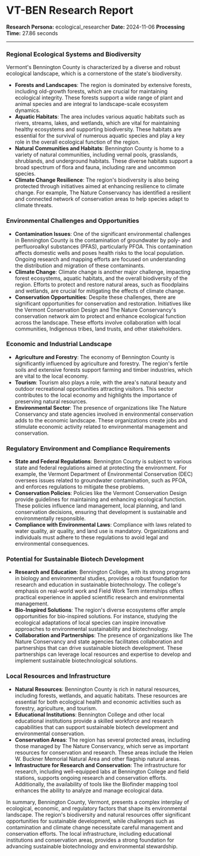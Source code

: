 # VT-BEN Research Report

**Research Persona:** ecological_researcher
**Date:** 2024-11-06
**Processing Time:** 27.86 seconds

---

### Regional Ecological Systems and Biodiversity

Vermont's Bennington County is characterized by a diverse and robust ecological landscape, which is a cornerstone of the state's biodiversity.

- **Forests and Landscapes**: The region is dominated by extensive forests, including old-growth forests, which are crucial for maintaining ecological integrity. These forests support a wide range of plant and animal species and are integral to landscape-scale ecosystem dynamics.
- **Aquatic Habitats**: The area includes various aquatic habitats such as rivers, streams, lakes, and wetlands, which are vital for maintaining healthy ecosystems and supporting biodiversity. These habitats are essential for the survival of numerous aquatic species and play a key role in the overall ecological function of the region.
- **Natural Communities and Habitats**: Bennington County is home to a variety of natural communities, including vernal pools, grasslands, shrublands, and underground habitats. These diverse habitats support a broad spectrum of flora and fauna, including rare and uncommon species.
- **Climate Change Resilience**: The region's biodiversity is also being protected through initiatives aimed at enhancing resilience to climate change. For example, The Nature Conservancy has identified a resilient and connected network of conservation areas to help species adapt to climate threats.

### Environmental Challenges and Opportunities

- **Contamination Issues**: One of the significant environmental challenges in Bennington County is the contamination of groundwater by poly- and perfluoroalkyl substances (PFAS), particularly PFOA. This contamination affects domestic wells and poses health risks to the local population. Ongoing research and mapping efforts are focused on understanding the distribution and migration of these contaminants.
- **Climate Change**: Climate change is another major challenge, impacting forest ecosystems, aquatic habitats, and the overall biodiversity of the region. Efforts to protect and restore natural areas, such as floodplains and wetlands, are crucial for mitigating the effects of climate change.
- **Conservation Opportunities**: Despite these challenges, there are significant opportunities for conservation and restoration. Initiatives like the Vermont Conservation Design and The Nature Conservancy's conservation network aim to protect and enhance ecological function across the landscape. These efforts involve collaboration with local communities, Indigenous tribes, land trusts, and other stakeholders.

### Economic and Industrial Landscape

- **Agriculture and Forestry**: The economy of Bennington County is significantly influenced by agriculture and forestry. The region's fertile soils and extensive forests support farming and timber industries, which are vital to the local economy.
- **Tourism**: Tourism also plays a role, with the area's natural beauty and outdoor recreational opportunities attracting visitors. This sector contributes to the local economy and highlights the importance of preserving natural resources.
- **Environmental Sector**: The presence of organizations like The Nature Conservancy and state agencies involved in environmental conservation adds to the economic landscape. These organizations create jobs and stimulate economic activity related to environmental management and conservation.

### Regulatory Environment and Compliance Requirements

- **State and Federal Regulations**: Bennington County is subject to various state and federal regulations aimed at protecting the environment. For example, the Vermont Department of Environmental Conservation (DEC) oversees issues related to groundwater contamination, such as PFOA, and enforces regulations to mitigate these problems.
- **Conservation Policies**: Policies like the Vermont Conservation Design provide guidelines for maintaining and enhancing ecological function. These policies influence land management, local planning, and land conservation decisions, ensuring that development is sustainable and environmentally responsible.
- **Compliance with Environmental Laws**: Compliance with laws related to water quality, air quality, and land use is mandatory. Organizations and individuals must adhere to these regulations to avoid legal and environmental consequences.

### Potential for Sustainable Biotech Development

- **Research and Education**: Bennington College, with its strong programs in biology and environmental studies, provides a robust foundation for research and education in sustainable biotechnology. The college's emphasis on real-world work and Field Work Term internships offers practical experience in applied scientific research and environmental management.
- **Bio-Inspired Solutions**: The region's diverse ecosystems offer ample opportunities for bio-inspired solutions. For instance, studying the ecological adaptations of local species can inspire innovative approaches to environmental sustainability and biotechnology.
- **Collaboration and Partnerships**: The presence of organizations like The Nature Conservancy and state agencies facilitates collaboration and partnerships that can drive sustainable biotech development. These partnerships can leverage local resources and expertise to develop and implement sustainable biotechnological solutions.

### Local Resources and Infrastructure

- **Natural Resources**: Bennington County is rich in natural resources, including forests, wetlands, and aquatic habitats. These resources are essential for both ecological health and economic activities such as forestry, agriculture, and tourism.
- **Educational Institutions**: Bennington College and other local educational institutions provide a skilled workforce and research capabilities that can support sustainable biotech development and environmental conservation.
- **Conservation Areas**: The region has several protected areas, including those managed by The Nature Conservancy, which serve as important resources for conservation and research. These areas include the Helen W. Buckner Memorial Natural Area and other flagship natural areas.
- **Infrastructure for Research and Conservation**: The infrastructure for research, including well-equipped labs at Bennington College and field stations, supports ongoing research and conservation efforts. Additionally, the availability of tools like the Biofinder mapping tool enhances the ability to analyze and manage ecological data.

In summary, Bennington County, Vermont, presents a complex interplay of ecological, economic, and regulatory factors that shape its environmental landscape. The region's biodiversity and natural resources offer significant opportunities for sustainable development, while challenges such as contamination and climate change necessitate careful management and conservation efforts. The local infrastructure, including educational institutions and conservation areas, provides a strong foundation for advancing sustainable biotechnology and environmental stewardship.